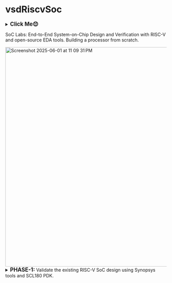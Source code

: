 # vsdRiscvSoc
<details>
  <summary><big><b>Click Me😊</b></big></summary>
  <p>Hiii! I'm Galvin Benson<br>Email ID: galvin.benson@gmail.com<br>GitHub Profile: https://github.com/galvin-benson<br>LinkedIn Profile: www.linkedin.com/in/galvin-benson
</p>
</details>

SoC Labs: End-to-End System-on-Chip Design and Verification with RISC-V and open-source EDA tools. Building a processor from scratch.

<img width="686" alt="Screenshot 2025-06-01 at 11 09 31 PM" src="https://github.com/user-attachments/assets/962be1d5-f35c-418c-86d5-de274dd52047" />
<details>
  <summary><big><b>PHASE-1: </b></big>Validate the existing RISC-V SoC design using Synopsys tools and SCL180 PDK. </summary>
  <details>
    <summary><big><b>WEEK-1: </b></big>Tasks </summary>
    <h3>Task:1 Setup/Install & Sanity-Check of RISCV toolchain</h3>
<p>Extract the toolchain</p>
  
![image](https://github.com/user-attachments/assets/ce30157a-4a39-4574-80df-b674314f8d67)

![image](https://github.com/user-attachments/assets/5a7f5595-db06-48ae-bce2-1955123ab8f4)

<p>Add the path</p>

```plaintext
$ echo 'export PATH=/opt/riscv/bin:$PATH' >> ~/.zshrc
$ source ~/.zshrc
```

![image](https://github.com/user-attachments/assets/ffad5d86-e5ed-4280-9c62-d651ac65d3e5)

<p>Verification Commands</p>

```plaintext
$ riscv32-unknown-elf-gcc --version
$ riscv32-unknown-elf-objdump --version
$ riscv32-unknown-elf-gdb --version
```

![image](https://github.com/user-attachments/assets/99c60cae-404c-4224-aabc-330e38aa9f75)

<h3>Task:2 Compile “Hello, RISC-V”</h3>
<p>Create a new C file and write a basic code for compilation</p>

```plaintext
$ nano hello.c
```

![image](https://github.com/user-attachments/assets/abdaa2bc-7f55-4369-b0a0-7d87ec3537bb)

<p>Compilation of the C code using RISC-V compiler:</p>

```plaintext
$ riscv32-unknown-elf-gcc -o hello_riscv.elf hello.c
$ spike --isa=rv32imac /opt/riscv/riscv32-unknown-elf/bin/pk  sum1ton_riscv.elf
```
![image](https://github.com/user-attachments/assets/e0aa8571-48cb-4332-a289-80f686763a61)

•Run riscv32-unknown-elf-gcc -march=rv32imc -mabi=ilp32 -o hello.elf hello.c.
• Use file hello.elf to confirm it’s 32-bit RISC-V.
![image](https://github.com/user-attachments/assets/2424cdb5-5610-4e3f-aa1d-3f788570173c)

  </details>
</details>
